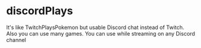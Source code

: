 # discordPlays
It's like TwitchPlaysPokemon but usable Discord chat instead of Twitch. Also you can use many games. You can use while streaming on any Discord channel
